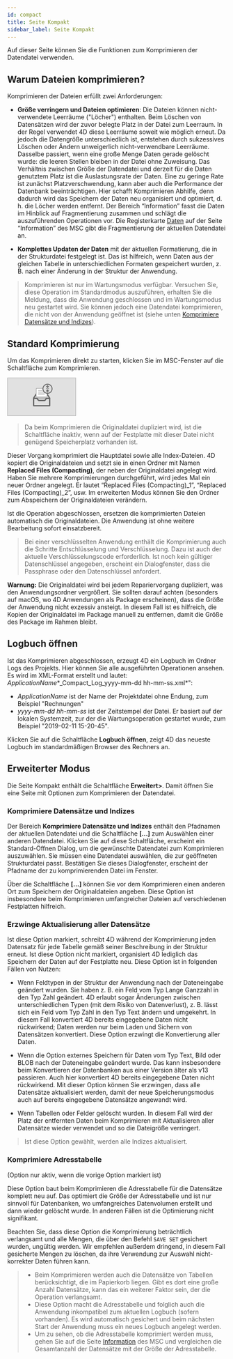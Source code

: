 ```yaml
---
id: compact
title: Seite Kompakt
sidebar_label: Seite Kompakt
---
```


Auf dieser Seite können Sie die Funktionen zum Komprimieren der Datendatei verwenden.

## Warum Dateien komprimieren?

Komprimieren der Dateien erfüllt zwei Anforderungen:

- **Größe verringern und Dateien optimieren**: Die Dateien können nicht-verwendete Leerräume ("Löcher") enthalten. Beim Löschen von Datensätzen wird der zuvor belegte Platz in der Datei zum Leerraum. In der Regel verwendet 4D diese Leerräume soweit wie möglich erneut. Da jedoch die Datengröße unterschiedlich ist, entstehen durch sukzessives Löschen oder Ändern unweigerlich nicht-verwendbare Leerräume. Dasselbe passiert, wenn eine große Menge Daten gerade gelöscht wurde: die leeren Stellen bleiben in der Datei ohne Zuweisung. Das Verhältnis zwischen Größe der Datendatei und derzeit für die Daten genutztem Platz ist die Auslastungsrate der Daten. Eine zu geringe Rate ist zunächst Platzverschwendung, kann aber auch die Performance der Datenbank beeinträchtigen. Hier schafft Komprimieren Abhilfe, denn dadurch wird das Speichern der Daten neu organisiert und optimiert, d. h. die Löcher werden entfernt. Der Bereich “Information” fasst die Daten im Hinblick auf Fragmentierung zusammen und schlägt die auszuführenden Operationen vor. Die Registerkarte [Daten](information.md#daten) auf der Seite “Information” des MSC gibt die Fragmentierung der aktuellen Datendatei an.

- **Komplettes Updaten der Daten** mit der aktuellen Formatierung, die in der Strukturdatei festgelegt ist. Das ist hilfreich, wenn Daten aus der gleichen Tabelle in unterschiedlichen Formaten gespeichert wurden, z. B. nach einer Änderung in der Struktur der Anwendung.
> Komprimieren ist nur im Wartungsmodus verfügbar. Versuchen Sie, diese Operation im Standardmodus auszuführen, erhalten Sie die Meldung, dass die Anwendung geschlossen und im Wartungsmodus neu gestartet wird. Sie können jedoch eine Datendatei komprimieren, die nicht von der Anwendung geöffnet ist (siehe unten [Komprimiere Datensätze und Indizes](#komprimiere-datensätze-und-indizes)).

## Standard Komprimierung

Um das Komprimieren direkt zu starten, klicken Sie im MSC-Fenster auf die Schaltfläche zum Komprimieren.

![](../assets/en/MSC/MSC_compact.png)
> Da beim Komprimieren die Originaldatei dupliziert wird, ist die Schaltfläche inaktiv, wenn auf der Festplatte mit dieser Datei nicht genügend Speicherplatz vorhanden ist.

Dieser Vorgang komprimiert die Hauptdatei sowie alle Index-Dateien. 4D kopiert die Originaldateien und setzt sie in einen Ordner mit Namen **Replaced Files (Compacting)**, der neben der Originaldatei angelegt wird. Haben Sie mehrere Komprimierungen durchgeführt, wird jedes Mal ein neuer Ordner angelegt. Er lautet “Replaced Files (Compacting)_1”, “Replaced Files (Compacting)_2”, usw. Im erweiterten Modus können Sie den Ordner zum Abspeichern der Originaldateien verändern.

Ist die Operation abgeschlossen, ersetzen die komprimierten Dateien automatisch die Originaldateien. Die Anwendung ist ohne weitere Bearbeitung sofort einsatzbereit.
> Bei einer verschlüsselten Anwendung enthält die Komprimierung auch die Schritte Entschlüsselung und Verschlüsselung. Dazu ist auch der aktuelle Verschlüsselungscode erforderlich. Ist noch kein gültiger Datenschlüssel angegeben, erscheint ein Dialogfenster, dass die Passphrase oder den Datenschlüssel anfordert.

**Warnung:** Die Originaldatei wird bei jedem Repariervorgang dupliziert, was den Anwendungsordner vergrößert. Sie sollten darauf achten (besonders auf macOS, wo 4D Anwendungen als Package erscheinen), dass die Größe der Anwendung nicht exzessiv ansteigt. In diesem Fall ist es hilfreich, die Kopien der Originaldatei im Package manuell zu entfernen, damit die Größe des Package im Rahmen bleibt.

## Logbuch öffnen

Ist das Komprimieren abgeschlossen, erzeugt 4D ein Logbuch im Ordner Logs des Projekts. Hier können Sie alle ausgeführten Operationen ansehen. Es wird im XML-Format erstellt und lautet:  *ApplicationName**_Compact_Log_yyyy-mm-dd hh-mm-ss.xml*":

- *ApplicationName* ist der Name der Projektdatei ohne Endung, zum Beispiel "Rechnungen"
- *yyyy-mm-dd hh-mm-ss* ist der Zeitstempel der Datei. Er basiert auf der lokalen Systemzeit, zur der die Wartungsoperation gestartet wurde, zum Beispiel "2019-02-11 15-20-45".

Klicken Sie auf die Schaltfläche **Logbuch öffnen**, zeigt 4D das neueste Logbuch im standardmäßigen Browser des Rechners an.


## Erweiterter Modus

Die Seite Kompakt enthält die Schaltfläche **Erweitert>**. Damit öffnen Sie eine Seite mit Optionen zum Komprimieren der Datendatei.

### Komprimiere Datensätze und Indizes

Der Bereich **Komprimiere Datensätze und Indizes** enthält den Pfadnamen der aktuellen Datendatei und die Schaltfläche **[...]** zum Auswählen einer anderen Datendatei. Klicken Sie auf diese Schaltfläche, erscheint ein Standard-Öffnen Dialog, um die gewünschte Datendatei zum Komprimieren auszuwählen. Sie müssen eine Datendatei auswählen, die zur geöffneten Strukturdatei passt. Bestätigen Sie dieses Dialogfenster, erscheint der Pfadname der zu komprimierenden Datei im Fenster.

Über die Schaltfläche **[...]** können Sie vor dem Komprimieren einen anderen Ort zum Speichern der Originaldateien angeben. Diese Option ist insbesondere beim Komprimieren umfangreicher Dateien auf verschiedenen Festplatten hilfreich.

### Erzwinge Aktualisierung aller Datensätze

Ist diese Option markiert, schreibt 4D während der Komprimierung jeden Datensatz für jede Tabelle gemäß seiner Beschreibung in der Struktur erneut. Ist diese Option nicht markiert, organisiert 4D lediglich das Speichern der Daten auf der Festplatte neu. Diese Option ist in folgenden Fällen von Nutzen:

- Wenn Feldtypen in der Struktur der Anwendung nach der Dateneingabe geändert wurden. Sie haben z. B. ein Feld vom Typ Lange Ganzzahl in den Typ Zahl geändert. 4D erlaubt sogar Änderungen zwischen unterschiedlichen Typen (mit dem Risiko von Datenverlust), z. B. lässt sich ein Feld vom Typ Zahl in den Typ Text ändern und umgekehrt. In diesem Fall konvertiert 4D bereits eingegebene Daten nicht rückwirkend; Daten werden nur beim Laden und Sichern von Datensätzen konvertiert. Diese Option erzwingt die Konvertierung aller Daten.

- Wenn die Option externes Speichern für Daten vom Typ Text, Bild oder BLOB nach der Dateneingabe geändert wurde. Das kann insbesondere beim Konvertieren der Datenbanken aus einer Version älter als v13 passieren. Auch hier konvertiert 4D bereits eingegebene Daten nicht rückwirkend. Mit dieser Option können Sie erzwingen, dass alle Datensätze aktualisiert werden, damit der neue Speicherungsmodus auch auf bereits eingegebene Datensätze angewandt wird.

- Wenn Tabellen oder Felder gelöscht wurden. In diesem Fall wird der Platz der entfernten Daten beim Komprimieren mit Aktualisieren aller Datensätze wieder verwendet und so die Dateigröße verringert.
> Ist diese Option gewählt, werden alle Indizes aktualisiert.

### Komprimiere Adresstabelle
(Option nur aktiv, wenn die vorige Option markiert ist)

Diese Option baut beim Komprimieren die Adresstabelle für die Datensätze komplett neu auf. Das optimiert die Größe der Adresstabelle und ist nur sinnvoll für Datenbanken, wo umfangreiches Datenvolumen erstellt und dann wieder gelöscht wurde. In anderen Fällen ist die Optimierung nicht signifikant.

Beachten Sie, dass diese Option die Komprimierung beträchtlich verlangsamt und alle Mengen, die über den Befehl `SAVE SET` gesichert wurden, ungültig werden. Wir empfehlen außerdem dringend, in diesem Fall gesicherte Mengen zu löschen, da ihre Verwendung zur Auswahl nicht-korrekter Daten führen kann.
> - Beim Komprimieren werden auch die Datensätze von Tabellen berücksichtigt, die im Papierkorb liegen. Gibt es dort eine große Anzahl Datensätze, kann das ein weiterer Faktor sein, der die Operation verlangsamt.
> - Diese Option macht die Adresstabelle und folglich auch die Anwendung inkompatibel zum aktuellen Logbuch (sofern vorhanden). Es wird automatisch gesichert und beim nächsten Start der Anwendung muss ein neues Logbuch angelegt werden.
> - Um zu sehen, ob die Adresstabelle komprimiert werden muss, gehen Sie auf die Seite [Information](information.md) des MSC und vergleichen die Gesamtanzahl der Datensätze mit der Größe der Adresstabelle.
